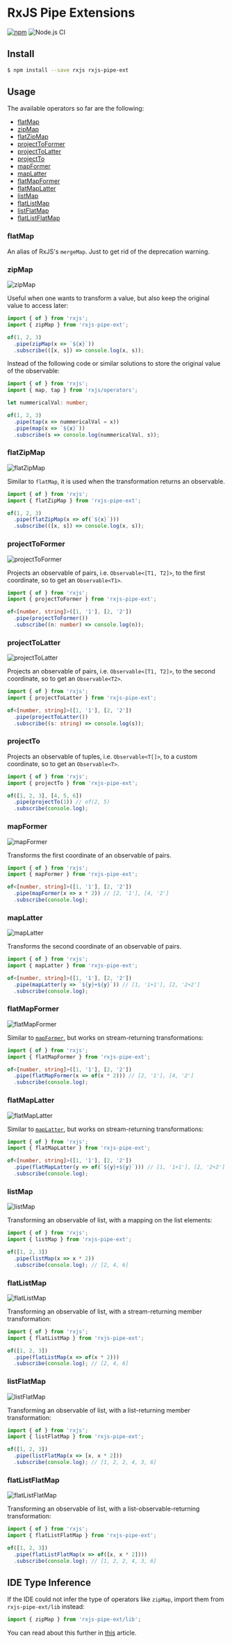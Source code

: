 # RxJS Pipe Extensions
[![npm](https://img.shields.io/npm/v/rxjs-pipe-ext)](https://www.npmjs.com/package/rxjs-pipe-ext)
![Node.js CI](https://github.com/aerabi/rxjs-pipe-ext/workflows/Node.js%20CI/badge.svg)

## Install
```bash
$ npm install --save rxjs rxjs-pipe-ext
```

## Usage

The available operators so far are the following:

-  [flatMap](#flatmap)
-  [zipMap](#zipmap)
-  [flatZipMap](#flatzipmap)
-  [projectToFormer](#projecttoformer)
-  [projectToLatter](#projecttolatter)
-  [projectTo](#projectto)
-  [mapFormer](#mapformer)
-  [mapLatter](#maplatter)
-  [flatMapFormer](#flatmapformer)
-  [flatMapLatter](#flatmaplatter)
-  [listMap](#listmap)
-  [flatListMap](#flatlistmap)
-  [listFlatMap](#listflatmap)
-  [flatListFlatMap](#flatlistflatmap)

### flatMap

An alias of RxJS's `mergeMap`. Just to get rid of the deprecation warning.

### zipMap

![zipMap](marbles/zipMap.svg)

Useful when one wants to transform a value, but also keep the original value to access later:

```typescript
import { of } from 'rxjs';
import { zipMap } from 'rxjs-pipe-ext';

of(1, 2, 3)
  .pipe(zipMap(x => `${x}`))
  .subscribe(([x, s]) => console.log(x, s));
```

Instead of the following code or similar solutions to store the original value of the observable:

```typescript
import { of } from 'rxjs';
import { map, tap } from 'rxjs/operators';

let nummericalVal: number;

of(1, 2, 3)
  .pipe(tap(x => nummericalVal = x))
  .pipe(map(x => `${x}`))
  .subscribe(s => console.log(nummericalVal, s));
```

### flatZipMap

![flatZipMap](marbles/flatZipMap.svg)

Similar to `flatMap`, it is used when the transformation returns an observable.

```typescript
import { of } from 'rxjs';
import { flatZipMap } from 'rxjs-pipe-ext';

of(1, 2, 3)
  .pipe(flatZipMap(x => of(`${x}`)))
  .subscribe(([x, s]) => console.log(x, s));
```

### projectToFormer

![projectToFormer](marbles/projectToFormer.svg)

Projects an observable of pairs, i.e. `Observable<[T1, T2]>`, to the first coordinate,
so to get an `Observable<T1>`.

```typescript
import { of } from 'rxjs';
import { projectToFormer } from 'rxjs-pipe-ext';

of<[number, string]>([1, '1'], [2, '2'])
  .pipe(projectToFormer())
  .subscribe((n: number) => console.log(n));
```

### projectToLatter

![projectToLatter](marbles/projectToLatter.svg)

Projects an observable of pairs, i.e. `Observable<[T1, T2]>`, to the second coordinate,
so to get an `Observable<T2>`.

```typescript
import { of } from 'rxjs';
import { projectToLatter } from 'rxjs-pipe-ext';

of<[number, string]>([1, '1'], [2, '2'])
  .pipe(projectToLatter())
  .subscribe((s: string) => console.log(s));
```

### projectTo

Projects an observable of tuples, i.e. `Observable<T[]>`, to a custom coordinate,
so to get an `Observable<T>`.

```typescript
import { of } from 'rxjs';
import { projectTo } from 'rxjs-pipe-ext';

of([1, 2, 3], [4, 5, 6])
  .pipe(projectTo(1)) // of(2, 5)
  .subscribe(console.log);
```

### mapFormer

![mapFormer](marbles/mapFormer.svg)

Transforms the first coordinate of an observable of pairs.

```typescript
import { of } from 'rxjs';
import { mapFormer } from 'rxjs-pipe-ext';

of<[number, string]>([1, '1'], [2, '2'])
  .pipe(mapFormer(x => x * 2)) // [2, '1'], [4, '2']
  .subscribe(console.log);
```

### mapLatter

![mapLatter](marbles/mapLatter.svg)

Transforms the second coordinate of an observable of pairs.

```typescript
import { of } from 'rxjs';
import { mapLatter } from 'rxjs-pipe-ext';

of<[number, string]>([1, '1'], [2, '2'])
  .pipe(mapLatter(y => `${y}+${y}`)) // [1, '1+1'], [2, '2+2']
  .subscribe(console.log);
```

### flatMapFormer

![flatMapFormer](marbles/flatMapFormer.svg)

Similar to [`mapFormer`](#mapformer), but works on stream-returning transformations:

```typescript
import { of } from 'rxjs';
import { flatMapFormer } from 'rxjs-pipe-ext';

of<[number, string]>([1, '1'], [2, '2'])
  .pipe(flatMapFormer(x => of(x * 2))) // [2, '1'], [4, '2']
  .subscribe(console.log);
```

### flatMapLatter

![flatMapLatter](marbles/flatMapLatter.svg)

Similar to [`mapLatter`](#maplatter), but works on stream-returning transformations:

```typescript
import { of } from 'rxjs';
import { flatMapLatter } from 'rxjs-pipe-ext';

of<[number, string]>([1, '1'], [2, '2'])
  .pipe(flatMapLatter(y => of(`${y}+${y}`))) // [1, '1+1'], [2, '2+2']
  .subscribe(console.log);
```

### listMap

![listMap](marbles/listMap.svg)

Transforming an observable of list, with a mapping on the list elements:

```typescript
import { of } from 'rxjs';
import { listMap } from 'rxjs-pipe-ext';

of([1, 2, 3])
  .pipe(listMap(x => x * 2))
  .subscribe(console.log); // [2, 4, 6]
```

### flatListMap

![flatListMap](marbles/flatListMap.svg)

Transforming an observable of list, with a stream-returning member transformation:

```typescript
import { of } from 'rxjs';
import { flatListMap } from 'rxjs-pipe-ext';

of([1, 2, 3])
  .pipe(flatListMap(x => of(x * 2)))
  .subscribe(console.log); // [2, 4, 6]
```

### listFlatMap

![listFlatMap](marbles/listFlatMap.svg)

Transforming an observable of list, with a list-returning member transformation:

```typescript
import { of } from 'rxjs';
import { listFlatMap } from 'rxjs-pipe-ext';

of([1, 2, 3])
  .pipe(listFlatMap(x => [x, x * 2]))
  .subscribe(console.log); // [1, 2, 2, 4, 3, 6]
```

### flatListFlatMap

![flatListFlatMap](marbles/flatListFlatMap.svg)

Transforming an observable of list, with a list-observable-returning transformation:

```typescript
import { of } from 'rxjs';
import { flatListFlatMap } from 'rxjs-pipe-ext';

of([1, 2, 3])
  .pipe(flatListFlatMap(x => of([x, x * 2])))
  .subscribe(console.log); // [1, 2, 2, 4, 3, 6]
```

## IDE Type Inference

If the IDE could not infer the type of operators like `zipMap`, import them from
`rxjs-pipe-ext/lib` instead:

```typescript
import { zipMap } from 'rxjs-pipe-ext/lib';
```


You can read about this further in [this](https://medium.com/@Areg_Sargsyan/rxjs-in-angular-6526bcff0d74) article. 
